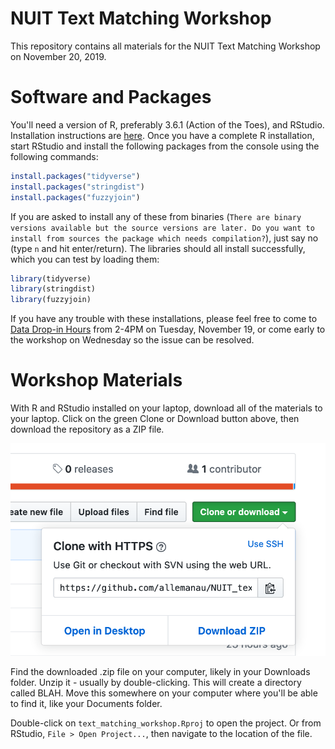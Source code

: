 # NUIT Text Matching Workshop
This repository contains all materials for the NUIT Text Matching Workshop on November 20, 2019.
# Software and Packages
You'll need a version of R, preferably 3.6.1 (Action of the Toes), and RStudio. Installation instructions are [here](https://workshops.rcs.northwestern.edu/install/r/). Once you have a complete R installation, start RStudio and install the following packages from the console using the following commands:

```r
install.packages("tidyverse")
install.packages("stringdist")
install.packages("fuzzyjoin")
```

If you are asked to install any of these from binaries (`There are binary versions available but the source versions are later. Do you want to install from sources the package which needs compilation?`), just say no (type `n` and hit enter/return). The libraries should all install successfully, which you can test by loading them:

```r
library(tidyverse)
library(stringdist)
library(fuzzyjoin)
```

If you have any trouble with these installations, please feel free to come to [Data Drop-in Hours](https://www.it.northwestern.edu/research/consultation/data-services.html) from 2-4PM on Tuesday, November 19, or come early to the workshop on Wednesday so the issue can be resolved.

# Workshop Materials

With R and RStudio installed on your laptop, download all of the materials to your laptop. Click on the green Clone or Download button above, then download the repository as a ZIP file.

<p align="center">
  <img src="/images/github_clone_or_download.png"/>
</p>

Find the downloaded .zip file on your computer, likely in your Downloads folder. Unzip it - usually by double-clicking. This will create a directory called BLAH. Move this somewhere on your computer where you'll be able to find it, like your Documents folder.

Double-click on `text_matching_workshop.Rproj` to open the project. Or from RStudio, `File > Open Project...`, then navigate to the location of the file.
